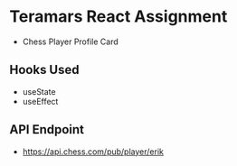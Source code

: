 # Teramars React Assignment

- Chess Player Profile Card

## Hooks Used

- useState
- useEffect

## API Endpoint

- https://api.chess.com/pub/player/erik
